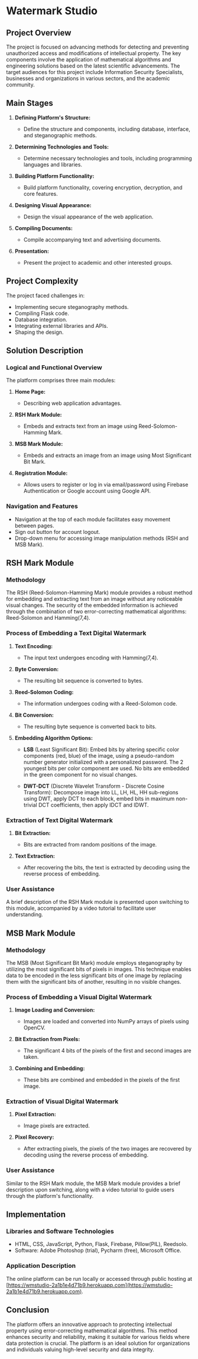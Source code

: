 # Watermark Studio

## Project Overview

The project is focused on advancing methods for detecting and preventing unauthorized access and modifications of intellectual property. The key components involve the application of mathematical algorithms and engineering solutions based on the latest scientific advancements. The target audiences for this project include Information Security Specialists, businesses and organizations in various sectors, and the academic community.


## Main Stages

1. **Defining Platform's Structure:**
   - Define the structure and components, including database, interface, and steganographic methods.

2. **Determining Technologies and Tools:**
   - Determine necessary technologies and tools, including programming languages and libraries.

3. **Building Platform Functionality:**
   - Build platform functionality, covering encryption, decryption, and core features.

4. **Designing Visual Appearance:**
   - Design the visual appearance of the web application.

5. **Compiling Documents:**
   - Compile accompanying text and advertising documents.

6. **Presentation:**
   - Present the project to academic and other interested groups.

## Project Complexity

The project faced challenges in:

- Implementing secure steganography methods.
- Compiling Flask code.
- Database integration.
- Integrating external libraries and APIs.
- Shaping the design.

## Solution Description

### Logical and Functional Overview

The platform comprises three main modules:

1. **Home Page:**
   - Describing web application advantages.

2. **RSH Mark Module:**
   - Embeds and extracts text from an image using Reed-Solomon-Hamming Mark.

3. **MSB Mark Module:**
   - Embeds and extracts an image from an image using Most Significant Bit Mark.

4. **Registration Module:**
   - Allows users to register or log in via email/password using Firebase Authentication or Google account using Google API.

### Navigation and Features

- Navigation at the top of each module facilitates easy movement between pages.
- Sign out button for account logout.
- Drop-down menu for accessing image manipulation methods (RSH and MSB Mark).

## RSH Mark Module

### Methodology

The RSH (Reed-Solomon-Hamming Mark) module provides a robust method for embedding and extracting text from an image without any noticeable visual changes. The security of the embedded information is achieved through the combination of two error-correcting mathematical algorithms: Reed-Solomon and Hamming(7,4).

### Process of Embedding a Text Digital Watermark

1. **Text Encoding:**
   - The input text undergoes encoding with Hamming(7,4).

2. **Byte Conversion:**
   - The resulting bit sequence is converted to bytes.

3. **Reed-Solomon Coding:**
   - The information undergoes coding with a Reed-Solomon code.

4. **Bit Conversion:**
   - The resulting byte sequence is converted back to bits.

5. **Embedding Algorithm Options:**
   - **LSB** (Least Significant Bit): Embed bits by altering specific color components (red, blue) of the image, using a pseudo-random number generator initialized with a personalized password. The 2 youngest bits per color component are used. No bits are embedded in the green component for no visual changes.
  
   - **DWT-DCT** (Discrete Wavelet Transform - Discrete Cosine Transform): Decompose image into LL, LH, HL, HH sub-regions using DWT, apply DCT to each block, embed bits in maximum non-trivial DCT coefficients, then apply IDCT and IDWT.

### Extraction of Text Digital Watermark

1. **Bit Extraction:**
   - Bits are extracted from random positions of the image.

2. **Text Extraction:**
   - After recovering the bits, the text is extracted by decoding using the reverse process of embedding.

### User Assistance

A brief description of the RSH Mark module is presented upon switching to this module, accompanied by a video tutorial to facilitate user understanding.


## MSB Mark Module

### Methodology

The MSB (Most Significant Bit Mark) module employs steganography by utilizing the most significant bits of pixels in images. This technique enables data to be encoded in the less significant bits of one image by replacing them with the significant bits of another, resulting in no visible changes.

### Process of Embedding a Visual Digital Watermark

1. **Image Loading and Conversion:**
   - Images are loaded and converted into NumPy arrays of pixels using OpenCV.

2. **Bit Extraction from Pixels:**
   - The significant 4 bits of the pixels of the first and second images are taken.

3. **Combining and Embedding:**
   - These bits are combined and embedded in the pixels of the first image.

### Extraction of Visual Digital Watermark

1. **Pixel Extraction:**
   - Image pixels are extracted.

2. **Pixel Recovery:**
   - After extracting pixels, the pixels of the two images are recovered by decoding using the reverse process of embedding.

### User Assistance

Similar to the RSH Mark module, the MSB Mark module provides a brief description upon switching, along with a video tutorial to guide users through the platform's functionality.

## Implementation

### Libraries and Software Technologies

- HTML, CSS, JavaScript, Python, Flask, Firebase, Pillow(PIL), Reedsolo.
- Software: Adobe Photoshop (trial), Pycharm (free), Microsoft Office.

### Application Description

The online platform can be run locally or accessed through public hosting at [https://wmstudio-2a1b1e4d71b9.herokuapp.com](https://wmstudio-2a1b1e4d71b9.herokuapp.com).

## Conclusion

The platform offers an innovative approach to protecting intellectual property using error-correcting mathematical algorithms. This method enhances security and reliability, making it suitable for various fields where data protection is crucial. The platform is an ideal solution for organizations and individuals valuing high-level security and data integrity.

